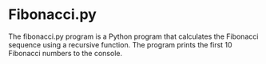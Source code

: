 # Fibonacci.py
The fibonacci.py program is a Python program that calculates the Fibonacci sequence using a recursive function. The program prints the first 10 Fibonacci numbers to the console.
